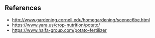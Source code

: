 ## References

* http://www.gardening.cornell.edu/homegardening/scenec6be.html
* https://www.yara.us/crop-nutrition/potato/
* https://www.haifa-group.com/potato-fertilizer
